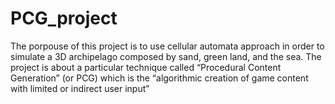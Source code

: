 # PCG_project
The porpouse of this project is to use cellular automata approach in order to simulate a 3D archipelago composed by sand, green land, and the sea. The project is about a particular technique called “Procedural Content Generation” (or PCG) which is the “algorithmic creation of game content with limited or indirect user input”
